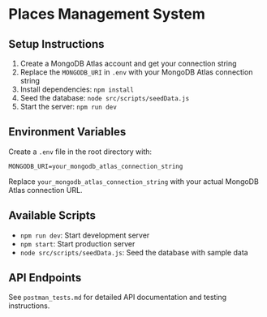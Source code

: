 # Places Management System

## Setup Instructions

1. Create a MongoDB Atlas account and get your connection string
2. Replace the `MONGODB_URI` in `.env` with your MongoDB Atlas connection string
3. Install dependencies: `npm install`
4. Seed the database: `node src/scripts/seedData.js`
5. Start the server: `npm run dev`

## Environment Variables

Create a `.env` file in the root directory with:

```
MONGODB_URI=your_mongodb_atlas_connection_string
```

Replace `your_mongodb_atlas_connection_string` with your actual MongoDB Atlas connection URL.

## Available Scripts

- `npm run dev`: Start development server
- `npm start`: Start production server
- `node src/scripts/seedData.js`: Seed the database with sample data

## API Endpoints

See `postman_tests.md` for detailed API documentation and testing instructions.